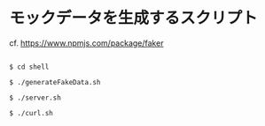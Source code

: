 # モックデータを生成するスクリプト

cf. https://www.npmjs.com/package/faker

```terminal

$ cd shell

$ ./generateFakeData.sh

$ ./server.sh

$ ./curl.sh

```
